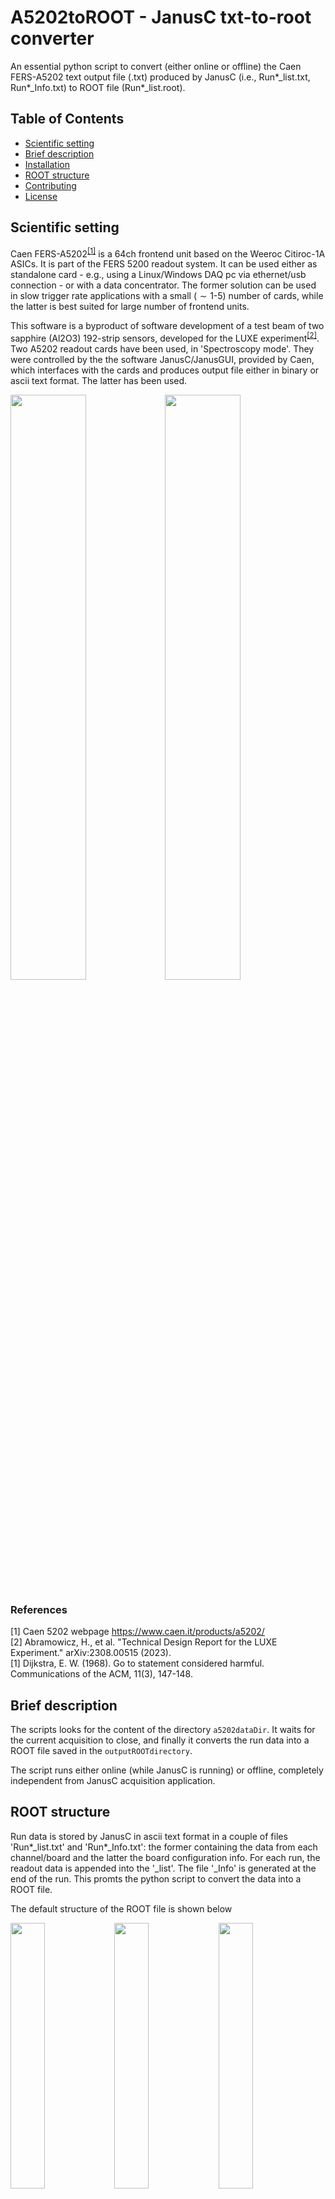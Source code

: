 # A5202toROOT - JanusC txt-to-root converter

An essential python script to convert (either online or offline) the Caen FERS-A5202 text output file (.txt) produced by JanusC (i.e., Run*_list.txt, Run*_Info.txt) to ROOT file (Run*_list.root).

## Table of Contents

- [Scientific setting](#scientific-setting)
- [Brief description](#brief-description)
- [Installation](#installation)
- [ROOT structure](#root-structure)
- [Contributing](#contributing)
- [License](#license)

## Scientific setting
Caen FERS-A5202<sup>[[1]](#1)</sup> is a 64ch frontend unit based on the Weeroc Citiroc-1A ASICs. It is part of the FERS 5200 readout system. It can be used either as standalone card - e.g., using a Linux/Windows DAQ pc via ethernet/usb connection - or with a data concentrator. The former solution can be used in slow trigger rate applications with a small ($\sim 1\text{-}5$) number of cards, while the latter is best suited for large number of frontend units.<br>

This software is a byproduct of software development of a test beam of two sapphire (Al2O3) 192-strip sensors, developed for the LUXE experiment<sup>[[2]](#2)</sup>. Two A5202 readout cards have been used, in 'Spectroscopy mode'. They were controlled by the the software JanusC/JanusGUI, provided by Caen, which interfaces with the cards and produces output file either in binary or ascii text format. The latter has been used.

<div style="margin-left: auto; margin-right: auto;"><img style="width:49%;" src="docs/img/ferscards.jpg"></img><img style="width:49%;" src="docs/img/janusGUI.png"></img></div>

### References
<a id="1">[1]</a> Caen 5202 webpage https://www.caen.it/products/a5202/ <br>
<a id="2">[2]</a> Abramowicz, H., et al. "Technical Design Report for the LUXE Experiment." arXiv:2308.00515 (2023). <br>
<a id="1">[1]</a> Dijkstra, E. W. (1968). Go to statement considered harmful. Communications of the ACM, 11(3), 147-148.

## Brief description
The scripts looks for the content of the directory `a5202dataDir`. It waits for the current acquisition to close, and finally it converts the run data into a ROOT file saved in the `outputROOTdirectory`.
<!-- The default input/output paths can be overridden by passing the two arguments to the application:
```
python fers.py <inputTXTdir> <outputROOTdir>
```
-->
The script runs either online (while JanusC is running) or offline, completely independent from JanusC acquisition application. 

## ROOT structure
Run data is stored by JanusC in ascii text format in a couple of files 'Run*_list.txt' and 'Run*_Info.txt': the former containing the data from each channel/board and the latter the board configuration info. For each run, the readout data is appended into the '_list'. The file '_Info' is generated at the end of the run. This promts the python script to convert the data into a ROOT file.

The default structure of the ROOT file is shown below

<div style="margin-left: auto; margin-right: auto;"><img style="width:33%;" src="docs/img/root.jpg"></img><img style="width:33%;" src="docs/img/root_FERSsetup.jpg"></img><img style="width:33%;" src="docs/img/root_FERS.jpg"></img></div>

- **FERSsetup** contains the configurations used to setup the cards before acquisition starts; branch datatypes are string in order to accomodate for different frontend cards and firmaware updates, i.e. which could vary the parameters name;
- **FERS** is a template TTree with structured data. It contains both raw data (fers_) and calibrated/processed data (det,strip,lg,hg). This can be changed acting on the rdataStruct.py and implementing his/her own callable for TTree filling (in fers.py)

Detailed description of the TBranches is inserted as TBranch title. For example the output of `FERS->Print()` and `FERS->GetBranch(branchName)->GetTitle()` where **branchName** is the TBranch name (e.g., run, runTime, event, timestamp, ...)
```c++
   ------------------------------------------------------------------
  | Welcome to ROOT 6.28/04                        https://root.cern |
  | (c) 1995-2022, The ROOT Team; conception: R. Brun, F. Rademakers |
  | Built for linuxx8664gcc on Jul 08 2023, 11:06:00                 |
  | From heads/latest-stable@49886c13                                |
  | With c++ (Ubuntu 11.3.0-1ubuntu1~22.04.1) 11.3.0                 |
  | Try '.help'/'.?', '.demo', '.license', '.credits', '.quit'/'.q'  |
   ------------------------------------------------------------------

Attaching file Run1_list.root as _file0...
(TFile *) 0x561342150010
root [1] .ls
TFile**         Run1_list.root
 TFile*         Run1_list.root
  KEY: TTree    FERSsetup;1     TTree with run FERS setup settings
  KEY: TTree    FERS;1  FERS processed data
root [2] FERS->Print()
******************************************************************************
*Tree    :FERS      : FERS processed data                                    *
*Entries :   184128 : Total =        16257518 bytes  File  Size =     733331 *
*        :          : Tree compression factor =  22.30                       *
******************************************************************************
*Br    0 :run       : UInt_t Run id number                                   *
*Entries :   184128 : Total  Size=     738977 bytes  File Size  =       6118 *
*Baskets :       24 : Basket Size=      32000 bytes  Compression= 120.66     *
*............................................................................*
*Br    1 :runTime   : Double_t Posix time of the run start on the PC         *
*Entries :   184128 : Total  Size=    1477791 bytes  File Size  =      13673 *
*Baskets :       47 : Basket Size=      32000 bytes  Compression= 107.99     *
*............................................................................*
*Br    2 :event     : UInt_t Event id number                                 *
*Entries :   184128 : Total  Size=     739033 bytes  File Size  =       5725 *
*Baskets :       24 : Basket Size=      32000 bytes  Compression= 128.95     *
*............................................................................*
*Br    3 :timestamp : Double_t Event posix timestamp (absolute)              *
*Entries :   184128 : Total  Size=    1477886 bytes  File Size  =      29077 *
*Baskets :       47 : Basket Size=      32000 bytes  Compression=  50.78     *
*............................................................................*
*Br    4 :fers_evt  : UInt_t FERS event ID [0-1000]                          *
*Entries :   184128 : Total  Size=     739121 bytes  File Size  =      10095 *
*Baskets :       24 : Basket Size=      32000 bytes  Compression=  73.14     *
*............................................................................*
*Br    5 :fers_trgtime : Double_t FERS trigger time from run start [us]      *
*Entries :   184128 : Total  Size=    1478041 bytes  File Size  =      37078 *
*Baskets :       47 : Basket Size=      32000 bytes  Compression=  39.83     *
*............................................................................*
*Br    6 :fers_board : UInt_t FERS board ID [0,1]                            *
*Entries :   184128 : Total  Size=     739172 bytes  File Size  =       9254 *
*Baskets :       24 : Basket Size=      32000 bytes  Compression=  79.79     *
*............................................................................*
*Br    7 :fers_ch   : UInt_t FERS channel number [0-63]                      *
*Entries :   184128 : Total  Size=     739098 bytes  File Size  =      11530 *
*Baskets :       24 : Basket Size=      32000 bytes  Compression=  64.03     *
*............................................................................*
*Br    8 :fers_lg   : Int_t FERS low-gain ADC signed value [int32]           *
*Entries :   184128 : Total  Size=     739110 bytes  File Size  =     368115 *
*Baskets :       24 : Basket Size=      32000 bytes  Compression=   2.01     *
*............................................................................*
*Br    9 :fers_hg   : Int_t FERS high-gain ADC signed value [int32]          *
*Entries :   184128 : Total  Size=     739111 bytes  File Size  =     164131 *
*Baskets :       24 : Basket Size=      32000 bytes  Compression=   4.50     *
*............................................................................*
*Br   10 :det       : UInt_t Detector ID [0,1]                               *
*Entries :   184128 : Total  Size=     738981 bytes  File Size  =       9017 *
*Baskets :       24 : Basket Size=      32000 bytes  Compression=  81.87     *
*............................................................................*
*Br   11 :strip     : UInt_t Strip ID [1-192]                                *
*Entries :   184128 : Total  Size=     739034 bytes  File Size  =      11461 *
*Baskets :       24 : Basket Size=      32000 bytes  Compression=  64.41     *
*............................................................................*
*Br   12 :lg        : Double_t Calibrated LG charge [pC]                     *
*Entries :   184128 : Total  Size=    1477529 bytes  File Size  =      11206 *
*Baskets :       47 : Basket Size=      32000 bytes  Compression= 131.74     *
*............................................................................*
*Br   13 :hg        : Double_t Calibrated HG charge [pC]                     *
*Entries :   184128 : Total  Size=    1477529 bytes  File Size  =      11206 *
*Baskets :       47 : Basket Size=      32000 bytes  Compression= 131.74     *
*............................................................................*
*Br   14 :time      : Double_t Event posix digitizer timestamp               *
*Entries :   184128 : Total  Size=    1477635 bytes  File Size  =      24486 *
*Baskets :       47 : Basket Size=      32000 bytes  Compression=  60.29     *
*............................................................................*
*Br   15 :lag       :                                                        *
*         | Int_t Offset in trigger units between DT5730 and FERS datapoint  *
*Entries :   184128 : Total  Size=     739021 bytes  File Size  =       6141 *
*Baskets :       24 : Basket Size=      32000 bytes  Compression= 120.21     *
*............................................................................*
root [3] FERS->GetBranch("timestamp")->GetTitle()
(const char *) "Event posix timestamp (absolute)"
root [4] FERS->GetBranch("fers_ch")->GetTitle()
(const char *) "FERS channel number [0-63]"
root [5] FERS->GetBranch("lg")->GetTitle()
(const char *) "Calibrated LG charge [pC]"
```

The advantage of this approach is that all the information about data contained in the branch is contained in the ROOT file itself aside from the documentation.



## Features
- **Cache.** Keeps track of files already converted.
- **Interrupt signal handler.** Prevent ongoing file conversion to be corrupted by `Ctrl+C` interrupt signal.
- **Underflow fix.** Convert the ADC values to signed int to remove 65535 offset for negative values.
<!---
Outlook
- **Online monitoring** (optional).
-->

### Underflows and uint-int conversion
By default, FERS data is saved into a unsigned int and A5202 subtracts factory pedestals from readout data after ADC conversion. It is worth to notice that **this pedestal-subtracted data** is saved in the txt file, rather than ADC values. However, this is stored in a uint data type by JanusC. This implies that underflow/overflow can occur and a negative value -N appears as 65535-N. This is accounted in the text parser, where the underflow/overflow issue is accounted for and signed values fers_lg/fers_hg are produced.

## Usage

Run the script with the default settings `python fers.py`.
<!-- Input/output paths can be personalized
```
python fers.py <inputTXTdir> <outputROOTdir>
```
-->
When all the files in the input directory are converted, the script waits for the next acquisition to close. The script can be interrupted by pressing `Ctrl+C`. A cache file is saved in order to keep track of files that were already converted.
<!--
This is useful when the script is run in online mode, and can be disabled by setting `cache=False` in the `fers.py` script or by explicitely setting cache to False in the command line:
```
python fers.py <inputTXTdir> <outputROOTdir> 0
```
-->


## Contributing and license

If you have any suggestions about how to improve this code please feel free to contact me.

This program is free software: you can redistribute it and/or modify it under the terms of the GNU General Public License as published by the Free Software Foundation, either version 3 of the License, or (at your option) any later version. More details on the licence can be found on the dedicated LICENSE file in the repository.
